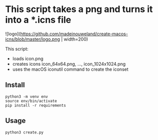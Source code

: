 # This script takes a png and turns it into a *.icns file

![logo](https://github.com/madeinouweland/create-macos-icns/blob/master/logo.png | width=200)

This script:

- loads icon.png
- creates icons icon_64x64.png, ..., icon_1024x1024.png
- uses the macOS iconutil command to create the iconset

## Install

```
python3 -m venv env
source env/bin/activate
pip install -r requirements
```

## Usage

```
python3 create.py
```
